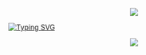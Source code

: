 <p align="center"><img src="https://64.media.tumblr.com/33aa78f0d307fe297be923cf431448c7/5714ade6b071fc1d-36/s1280x1920/2a3a7fb937650195a8bb751acf6cc01dbec12d97.gif"</p>
  
<a href="https://git.io/typing-svg"><img src="https://readme-typing-svg.herokuapp.com?font=Michroma&pause=1000&color=2D1DF7&center=true&vCenter=true&width=435&height=25&lines=my+name+is+danyal;i+am+20+years+old" alt="Typing SVG"/></a>

<p align="center"><img src="https://64.media.tumblr.com/4f6fe1d82f33f11db1960362f8a20de7/f772dbb4ccc0da38-8e/s1280x1920/4c6d7aa31212155ba81557dbf593f4845b4901cd.gif"</p>
